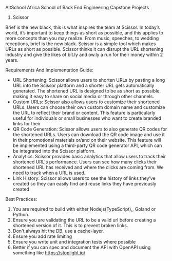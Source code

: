 AltSchool Africa School of Back End Engineering Capstone Projects


1.	Scissor

Brief is the new black, this is what inspires the team at Scissor. In today’s world, it’s important to keep things as short as possible, and this applies to more concepts than you may realize. From music, speeches, to wedding receptions, brief is the new black. Scissor is a simple tool which makes URLs as short as possible. Scissor thinks it can disrupt the URL shortening industry and give the likes of bit.ly and ow.ly a run for their money within 2 years.


Requirements And Implementation Guide:
- URL Shortening:
Scissor allows users to shorten URLs by pasting a long URL into the Scissor platform and a shorter URL gets automatically generated. The shortened URL is designed to be as short as possible, making it easy to share on social media or through other channels.
- Custom URLs:
Scissor also allows users to customize their shortened URLs. Users can choose their own custom domain name and customize the URL to reflect their brand or content. This feature is particularly useful for individuals or small businesses who want to create branded links for their 
- QR Code Generation:
Scissor allows users to also generate QR codes for the shortened URLs. Users can download the QR code image and use it in their promotional materials or/and on their website. This feature will be implemented using a third-party QR code generator API, which can be integrated into the Scissor platform.
- Analytics:
Scissor provides basic analytics that allow users to track their shortened URL's performance. Users can see how many clicks their shortened URL has received and where the clicks are coming from. We need to track when a URL is used.
- Link History:
Scissor allows users to see the history of links they’ve created so they can easily find and reuse links they have previously created

Best Practices:
1.	You are required to build with either Nodejs(TypeScript),, Goland or Python.
2.	Ensure you are validating the URL to be a valid url before creating a shortened version of it. This is to prevent broken links.
3.	Don't always hit the DB, use a cache-layer.
4.	Ensure you add rate limiting
5.	Ensure you write unit and integration tests where possible
6.	Better if you can spec and document the API with OpenAPI using something like https://stoplight.io/

